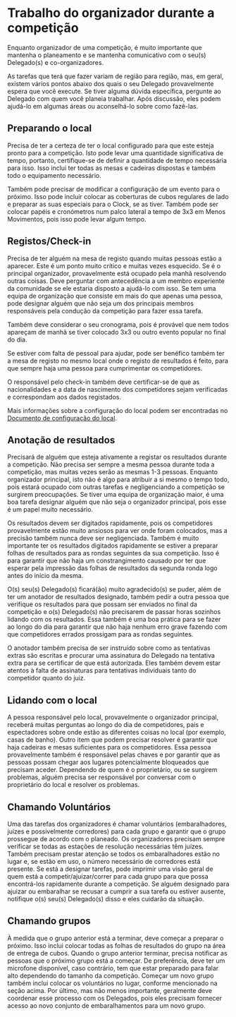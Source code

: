 # Trabalho do organizador durante a competição

Enquanto organizador de uma competição, é muito importante que mantenha o planeamento e se mantenha comunicativo com o seu(s) Delegado(s) e co-organizadores.

As tarefas que terá que fazer variam de região para região, mas, em geral, existem vários pontos abaixo dos quais o seu Delegado provavelmente espera que você execute. Se tiver alguma dúvida específica, pergunte ao Delegado com quem você planeia trabalhar. Após discussão, eles podem ajudá-lo em algumas áreas ou aconselhá-lo sobre como fazê-las.

## Preparando o local

Precisa de ter a certeza de ter o local configurado para que este esteja pronto para a competição. Isto pode levar uma quantidade significativa de tempo, portanto, certifique-se de definir a quantidade de tempo necessária para isso. Isso inclui ter todas as mesas e cadeiras dispostas e também todo o equipamento necessário.

Também pode precisar de modificar a configuração de um evento para o próximo. Isso pode incluir colocar as coberturas de cubos regulares de lado e preparar as suas especiais para o Clock, se as tiver. Também pode ser colocar papéis e cronómetros num palco lateral a tempo de 3x3 em Menos Movimentos, pois isso pode levar algum tempo.

## Registos/Check-in

Precisa de ter alguém na mesa de registo quando muitas pessoas estão a aparecer. Este é um ponto muito crítico e muitas vezes esquecido. Se é o principal organizador, provavelmente está ocupado pela manhã resolvendo outras coisas. Deve perguntar com antecedência a um membro experiente da comunidade se ele estaria disposto a ajudá-lo com isso. Se tem uma equipa de organização que consiste em mais do que apenas uma pessoa, pode designar alguém que não seja um dos principais membros responsáveis ​​​​pela condução da competição para fazer essa tarefa.

Também deve considerar o seu cronograma, pois é provável que nem todos apareçam de manhã se tiver colocado 3x3 ou outro evento popular no final do dia.

Se estiver com falta de pessoal para ajudar, pode ser benéfico também ter a mesa de registo no mesmo local onde o registo de resultados é feito, para que sempre haja uma pessoa para cumprimentar os competidores.

O responsável pelo check-in também deve certificar-se de que as nacionalidades e a data de nascimento dos competidores sejam verificadas e correspondam aos dados registados.

Mais informações sobre a configuração do local podem ser encontradas no [Documento de configuração do local](wcadoc{edudoc/organizer-guidelines/pt/venue-setup.pdf}).

## Anotação de resultados

Precisará de alguém que esteja ativamente a registar os resultados durante a competição. Não precisa ser sempre a mesma pessoa durante toda a competição, mas muitas vezes serão as mesmas 1-3 pessoas. Enquanto organizador principal, isto não é algo para atribuir a si mesmo o tempo todo, pois estará ocupado com outras tarefas e negligenciando a competição se surgirem preocupações. Se tiver uma equipa de organização maior, é uma boa tarefa designar alguém que não seja o organizador principal, pois esse é um papel muito necessário.

Os resultados devem ser digitados rapidamente, pois os competidores provavelmente estão muito ansiosos para ver onde foram colocados, mas a precisão também nunca deve ser negligenciada.
Também é muito importante ter os resultados digitados rapidamente se estiver a preparar folhas de resultados para as rondas seguintes da sua competição. Isso é para garantir que não haja um constrangimento causado por ter que esperar pela impressão das folhas de resultados da segunda ronda logo antes do início da mesma.

O(s) seu(s) Delegado(s) ficará(ão) muito agradecido(s) se puder, além de ter um anotador de resultados designado, também pedir a outra pessoa que verifique os resultados para que possam ser enviados no final da competição e o(s) Delegado(s) não precisarem de passar horas sozinhos lidando com os resultados. Essa também é uma boa prática para se fazer ao longo do dia para garantir que não haja nenhum erro grave fazendo com que competidores errados prossigam para as rondas seguintes.

O anotador também precisa de ser instruído sobre como as tentativas extras são escritas e procurar uma assinatura do Delegado na tentativa extra para se certificar de que está autorizada. Eles também devem estar atentos à falta de assinaturas para tentativas individuais tanto do competidor quanto do juiz.

## Lidando com o local

A pessoa responsável pelo local, provavelmente o organizador principal, receberá muitas perguntas ao longo do dia de competidores, pais e espectadores sobre onde estão as diferentes coisas no local (por exemplo, casas de banho). Outro item que podem precisar resolver é garantir que haja cadeiras e mesas suficientes para os competidores. Essa pessoa provavelmente também é responsável pelas chaves e por garantir que as pessoas possam chegar aos lugares potencialmente bloqueados que precisam aceder.
Dependendo de quem é o proprietário, ou se surgirem problemas, alguém precisa ser responsável por conversar com o proprietário do local e resolver os problemas.

## Chamando Voluntários

Uma das tarefas dos organizadores é chamar voluntários (embaralhadores, juízes e possivelmente corredores) para cada grupo e garantir que o grupo prossegue de acordo com o planeado. Os organizadores precisam sempre verificar se todas as estações de resolução necessárias têm juízes. Também precisam prestar atenção se todos os embaralhadores estão no lugar e, se estão em uso, o número necessário de corredores está presente. Se está a designar tarefas, pode imprimir uma visão geral de quem está a competir/ajuizar/correr para cada grupo para que possa encontrá-los rapidamente durante a competição. Se alguém designado para ajuizar ou embaralhar se recusar a cumprir a sua tarefa ou estiver ausente, notifique o(s) seu(s) Delegado(s) disso e eles cuidarão da situação.

## Chamando grupos

À medida que o grupo anterior está a terminar, deve começar a preparar o próximo. Isso inclui colocar todas as folhas de resultados do grupo na área de entrega de cubos. Quando o grupo anterior terminar, precisa notificar as pessoas que o próximo grupo está a começar. De preferência, deve ter um microfone disponível, caso contrário, tem que estar preparado para falar alto dependendo do tamanho da competição. Começar um novo grupo também inclui colocar os voluntários no lugar, conforme mencionado na seção acima. Por último, mas não menos importante, geralmente deve coordenar esse processo com os Delegados, pois eles precisam fornecer acesso ao novo conjunto de embaralhamentos para um novo grupo.
